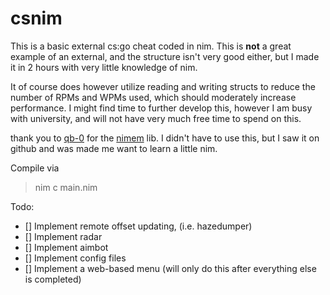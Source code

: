 # csnim
This is a basic external cs:go cheat coded in nim. 
This is **not** a great example of an external, and the structure isn't very good either, but I made it in 2 hours with very little knowledge of nim.

It of course does however utilize reading and writing structs to reduce the number of RPMs and WPMs used, which should moderately increase performance.
I might find time to further develop this, however I am busy with university, and will not have very much free time to spend on this.

thank you to [qb-0](https://github.com/qb-0) for the [nimem](https://github.com/qb-0/Nimem) lib. I didn't have to use this, but I saw it on github and was made me want to learn a little nim.

Compile via 
> nim c main.nim

Todo:
- [] Implement remote offset updating, (i.e. hazedumper)
- [] Implement radar
- [] Implement aimbot
- [] Implement config files
- [] Implement a web-based menu (will only do this after everything else is completed)
